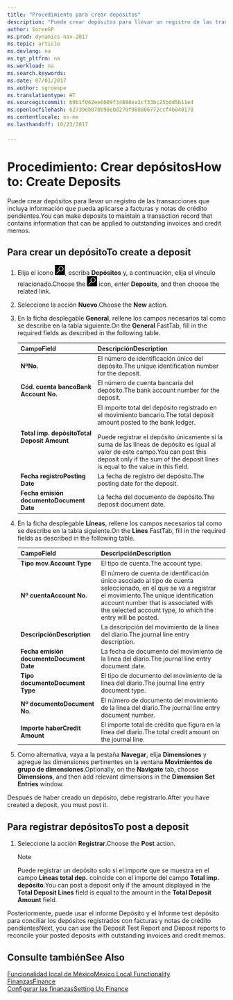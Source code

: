 ```yaml
---
title: "Procedimiento para crear depósitos"
description: "Puede crear depósitos para llevar un registro de las transacciones que incluya información que pueda aplicarse a facturas y notas de crédito pendientes."
author: SorenGP
ms.prod: dynamics-nav-2017
ms.topic: article
ms.devlang: na
ms.tgt_pltfrm: na
ms.workload: na
ms.search.keywords: 
ms.date: 07/01/2017
ms.author: sgroespe
ms.translationtype: HT
ms.sourcegitcommit: b9b1f062ee6009f34698ea2cf33bc25bdd5b11e4
ms.openlocfilehash: 62739eb07bb90eb8270f988806772ccf4b040178
ms.contentlocale: es-mx
ms.lasthandoff: 10/23/2017

---
```

# <a name="how-to-create-deposits"></a><span data-ttu-id="50746-103">Procedimiento: Crear depósitos</span><span class="sxs-lookup"><span data-stu-id="50746-103">How to: Create Deposits</span></span>
<span data-ttu-id="50746-104">Puede crear depósitos para llevar un registro de las transacciones que incluya información que pueda aplicarse a facturas y notas de crédito pendientes.</span><span class="sxs-lookup"><span data-stu-id="50746-104">You can make deposits to maintain a transaction record that contains information that can be applied to outstanding invoices and credit memos.</span></span>  

## <a name="to-create-a-deposit"></a><span data-ttu-id="50746-105">Para crear un depósito</span><span class="sxs-lookup"><span data-stu-id="50746-105">To create a deposit</span></span>  
1.  <span data-ttu-id="50746-106">Elija el icono ![Buscar página o informe](../../media/ui-search/search_small.png "icono de Buscar página o informe"), escriba **Depósitos** y, a continuación, elija el vínculo relacionado.</span><span class="sxs-lookup"><span data-stu-id="50746-106">Choose the ![Search for Page or Report](../../media/ui-search/search_small.png "Search for Page or Report icon") icon, enter **Deposits**, and then choose the related link.</span></span>  
2.  <span data-ttu-id="50746-107">Seleccione la acción **Nuevo**.</span><span class="sxs-lookup"><span data-stu-id="50746-107">Choose the **New** action.</span></span>  
3.  <span data-ttu-id="50746-108">En la ficha desplegable **General**, rellene los campos necesarios tal como se describe en la tabla siguiente.</span><span class="sxs-lookup"><span data-stu-id="50746-108">On the **General** FastTab, fill in the required fields as described in the following table.</span></span>  

    |<span data-ttu-id="50746-109">Campo</span><span class="sxs-lookup"><span data-stu-id="50746-109">Field</span></span>|<span data-ttu-id="50746-110">Descripción</span><span class="sxs-lookup"><span data-stu-id="50746-110">Description</span></span>|  
    |---------------------------------|---------------------------------------|  
    |<span data-ttu-id="50746-111">**Nº**</span><span class="sxs-lookup"><span data-stu-id="50746-111">**No.**</span></span>|<span data-ttu-id="50746-112">El número de identificación único del depósito.</span><span class="sxs-lookup"><span data-stu-id="50746-112">The unique identification number for the deposit.</span></span>|  
    |<span data-ttu-id="50746-113">**Cód. cuenta banco**</span><span class="sxs-lookup"><span data-stu-id="50746-113">**Bank Account No.**</span></span>|<span data-ttu-id="50746-114">El número de cuenta bancaria del depósito.</span><span class="sxs-lookup"><span data-stu-id="50746-114">The bank account number for the deposit.</span></span>|  
    |<span data-ttu-id="50746-115">**Total imp. depósito**</span><span class="sxs-lookup"><span data-stu-id="50746-115">**Total Deposit Amount**</span></span>|<span data-ttu-id="50746-116">El importe total del depósito registrado en el movimiento bancario.</span><span class="sxs-lookup"><span data-stu-id="50746-116">The total deposit amount posted to the bank ledger.</span></span><br /><br /> <span data-ttu-id="50746-117">Puede registrar el depósito únicamente si la suma de las líneas de depósito es igual al valor de este campo.</span><span class="sxs-lookup"><span data-stu-id="50746-117">You can post this deposit only if the sum of the deposit lines is equal to the value in this field.</span></span>|  
    |<span data-ttu-id="50746-118">**Fecha registro**</span><span class="sxs-lookup"><span data-stu-id="50746-118">**Posting Date**</span></span>|<span data-ttu-id="50746-119">La fecha de registro del depósito.</span><span class="sxs-lookup"><span data-stu-id="50746-119">The posting date for the deposit.</span></span>|  
    |<span data-ttu-id="50746-120">**Fecha emisión documento**</span><span class="sxs-lookup"><span data-stu-id="50746-120">**Document Date**</span></span>|<span data-ttu-id="50746-121">La fecha del documento de depósito.</span><span class="sxs-lookup"><span data-stu-id="50746-121">The deposit document date.</span></span>|  
4.  <span data-ttu-id="50746-122">En la ficha desplegable **Líneas**, rellene los campos necesarios tal como se describe en la tabla siguiente.</span><span class="sxs-lookup"><span data-stu-id="50746-122">On the **Lines** FastTab, fill in the required fields as described in the following table.</span></span>  

    |<span data-ttu-id="50746-123">Campo</span><span class="sxs-lookup"><span data-stu-id="50746-123">Field</span></span>|<span data-ttu-id="50746-124">Descripción</span><span class="sxs-lookup"><span data-stu-id="50746-124">Description</span></span>|  
    |---------------------------------|---------------------------------------|  
    |<span data-ttu-id="50746-125">**Tipo mov.**</span><span class="sxs-lookup"><span data-stu-id="50746-125">**Account Type**</span></span>|<span data-ttu-id="50746-126">El tipo de cuenta.</span><span class="sxs-lookup"><span data-stu-id="50746-126">The account type.</span></span>|  
    |<span data-ttu-id="50746-127">**Nº cuenta**</span><span class="sxs-lookup"><span data-stu-id="50746-127">**Account No.**</span></span>|<span data-ttu-id="50746-128">El número de cuenta de identificación único asociado al tipo de cuenta seleccionado, en el que se va a registrar el movimiento.</span><span class="sxs-lookup"><span data-stu-id="50746-128">The unique identification account number that is associated with the selected account type, to which the entry will be posted.</span></span>|  
    |<span data-ttu-id="50746-129">**Descripción**</span><span class="sxs-lookup"><span data-stu-id="50746-129">**Description**</span></span>|<span data-ttu-id="50746-130">La descripción del movimiento de la línea del diario.</span><span class="sxs-lookup"><span data-stu-id="50746-130">The journal line entry description.</span></span>|  
    |<span data-ttu-id="50746-131">**Fecha emisión documento**</span><span class="sxs-lookup"><span data-stu-id="50746-131">**Document Date**</span></span>|<span data-ttu-id="50746-132">La fecha de documento del movimiento de la línea del diario.</span><span class="sxs-lookup"><span data-stu-id="50746-132">The journal line entry document date.</span></span>|  
    |<span data-ttu-id="50746-133">**Tipo documento**</span><span class="sxs-lookup"><span data-stu-id="50746-133">**Document Type**</span></span>|<span data-ttu-id="50746-134">El tipo de documento del movimiento de la línea del diario.</span><span class="sxs-lookup"><span data-stu-id="50746-134">The journal line entry document type.</span></span>|  
    |<span data-ttu-id="50746-135">**Nº documento**</span><span class="sxs-lookup"><span data-stu-id="50746-135">**Document No.**</span></span>|<span data-ttu-id="50746-136">El número de documento del movimiento de la línea del diario.</span><span class="sxs-lookup"><span data-stu-id="50746-136">The journal line entry document number.</span></span>|  
    |<span data-ttu-id="50746-137">**Importe haber**</span><span class="sxs-lookup"><span data-stu-id="50746-137">**Credit Amount**</span></span>|<span data-ttu-id="50746-138">El importe total de crédito que figura en la línea del diario.</span><span class="sxs-lookup"><span data-stu-id="50746-138">The total credit amount on the journal line.</span></span>|  

5.  <span data-ttu-id="50746-139">Como alternativa, vaya a la pestaña **Navegar**, elija **Dimensiones** y agregue las dimensiones pertinentes en la ventana **Movimientos de grupo de dimensiones**.</span><span class="sxs-lookup"><span data-stu-id="50746-139">Optionally, on the **Navigate** tab, choose **Dimensions**, and then add relevant dimensions in the **Dimension Set Entries** window.</span></span>  

<span data-ttu-id="50746-140">Después de haber creado un depósito, debe registrarlo.</span><span class="sxs-lookup"><span data-stu-id="50746-140">After you have created a deposit, you must post it.</span></span>  

## <a name="to-post-a-deposit"></a><span data-ttu-id="50746-141">Para registrar depósitos</span><span class="sxs-lookup"><span data-stu-id="50746-141">To post a deposit</span></span>  
1. <span data-ttu-id="50746-142">Seleccione la acción **Registrar**.</span><span class="sxs-lookup"><span data-stu-id="50746-142">Choose the **Post** action.</span></span>  

    > [!NOTE]  
    >  <span data-ttu-id="50746-143">Puede registrar un depósito solo si el importe que se muestra en el campo **Líneas total dep.** coincide con el importe del campo **Total imp. depósito**.</span><span class="sxs-lookup"><span data-stu-id="50746-143">You can post a deposit only if the amount displayed in the **Total Deposit Lines** field is equal to the amount in the **Total Deposit Amount** field.</span></span>  

<span data-ttu-id="50746-144">Posteriormente, puede usar el informe Depósito y el Informe test depósito para conciliar los depósitos registrados con facturas y notas de crédito pendientes</span><span class="sxs-lookup"><span data-stu-id="50746-144">Next, you can use the Deposit Test Report and Deposit reports to reconcile your posted deposits with outstanding invoices and credit memos.</span></span>  

## <a name="see-also"></a><span data-ttu-id="50746-145">Consulte también</span><span class="sxs-lookup"><span data-stu-id="50746-145">See Also</span></span>  
[<span data-ttu-id="50746-146">Funcionalidad local de México</span><span class="sxs-lookup"><span data-stu-id="50746-146">Mexico Local Functionality</span></span>](mexico-local-functionality.md)  
[<span data-ttu-id="50746-147">Finanzas</span><span class="sxs-lookup"><span data-stu-id="50746-147">Finance</span></span>](../../finance.md)  
[<span data-ttu-id="50746-148">Configurar las finanzas</span><span class="sxs-lookup"><span data-stu-id="50746-148">Setting Up Finance</span></span>](../../finance.md)  

